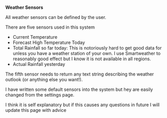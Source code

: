 __Weather Sensors__

All weather sensors can be defined by the user.

There are five sensors used in this system
- Current Temperature
- Forecast High Temperature Today
- Total Rainfall so far today: This is notoriously hard to get good data for unless you have a weather station of your own.
I use Smartweather to reasonably good effect but I know it is not available in all regions.
- Actual Rainfall yesterday

The fifth sensor needs to return any text string describing the weather outlook (or anything else you want!).

I have written some default sensors into the system but hey are easily changed from the settings page.

I think it is self explanatory but if this causes any questions in future I will update this page with advice

